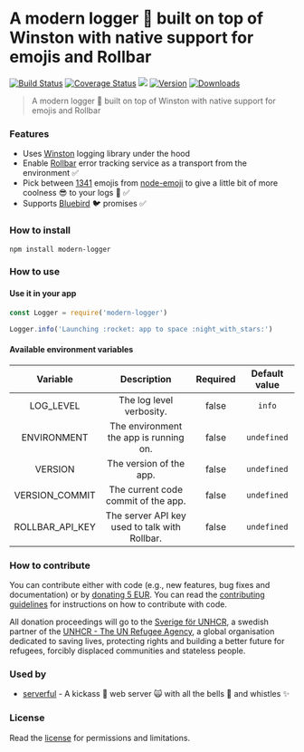 # A modern logger :page_with_curl: built on top of Winston with native support for emojis and Rollbar

[![Build Status](https://travis-ci.org/hfreire/modern-logger.svg?branch=master)](https://travis-ci.org/hfreire/modern-logger)
[![Coverage Status](https://coveralls.io/repos/github/hfreire/modern-logger/badge.svg?branch=master)](https://coveralls.io/github/hfreire/modern-logger?branch=master)
[![](https://img.shields.io/github/release/hfreire/modern-logger.svg)](https://github.com/hfreire/modern-logger/releases)
[![Version](https://img.shields.io/npm/v/modern-logger.svg)](https://www.npmjs.com/package/modern-logger)
[![Downloads](https://img.shields.io/npm/dt/modern-logger.svg)](https://www.npmjs.com/package/modern-logger) 

> A modern logger :page_with_curl: built on top of Winston with native support for emojis and Rollbar

### Features
* Uses [Winston](https://github.com/winstonjs/winston) logging library under the hood
* Enable [Rollbar](https://rollbar.com) error tracking service as a transport from the environment :white_check_mark: 
* Pick between [1341](https://raw.githubusercontent.com/omnidan/node-emoji/master/lib/emoji.json) emojis from [node-emoji](https://github.com/omnidan/node-emoji/) to give a little bit of more coolness :sunglasses: to your logs :page_with_curl: :white_check_mark:
* Supports [Bluebird](https://github.com/petkaantonov/bluebird) :bird: promises :white_check_mark:

### How to install
```
npm install modern-logger
```

### How to use

#### Use it in your app
```javascript
const Logger = require('modern-logger')

Logger.info('Launching :rocket: app to space :night_with_stars:')
```

#### Available environment variables
Variable | Description | Required | Default value
:---:|:---:|:---:|:---:
LOG_LEVEL | The log level verbosity. | false | `info`
ENVIRONMENT | The environment the app is running on. | false | `undefined`
VERSION | The version of the app. | false | `undefined`
VERSION_COMMIT | The current code commit of the app. | false | `undefined`
ROLLBAR_API_KEY | The server API key used to talk with Rollbar. | false | `undefined`

### How to contribute
You can contribute either with code (e.g., new features, bug fixes and documentation) or by [donating 5 EUR](https://paypal.me/hfreire/5). You can read the [contributing guidelines](./docs/CONTRIBUTING.md) for instructions on how to contribute with code. 

All donation proceedings will go to the [Sverige för UNHCR](https://sverigeforunhcr.se), a swedish partner of the [UNHCR - The UN Refugee Agency](http://www.unhcr.org), a global organisation dedicated to saving lives, protecting rights and building a better future for refugees, forcibly displaced communities and stateless people.

### Used by
* [serverful](https://github.com/hfreire/serverful) - A kickass :muscle: web server :scream_cat: with all the bells :bell: and whistles :sparkles:

### License
Read the [license](./LICENSE.md) for permissions and limitations.

